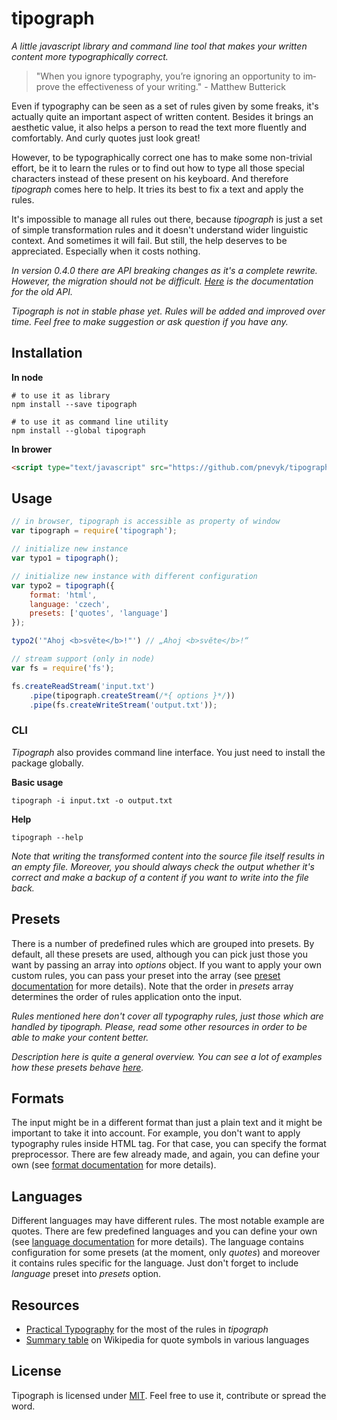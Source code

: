 # tipograph

*A little javascript library and command line tool that makes your written content more typographically correct.*

> "When you ig­nore ty­pog­ra­phy, you’re ig­nor­ing an op­por­tu­nity to im­prove the ef­fec­tive­ness of your writing." -
> Matthew Butterick

Even if typography can be seen as a set of rules given by some freaks, it's actually quite an important aspect of
written content. Besides it brings an aesthetic value, it also helps a person to read the text more fluently and
comfortably. And curly quotes just look great!

However, to be typographically correct one has to make some non-trivial effort, be it to learn the rules or to find out
how to type all those special characters instead of these present on his keyboard. And therefore *tipograph* comes here
to help. It tries its best to fix a text and apply the rules.

It's impossible to manage all rules out there, because *tipograph* is just a set of simple transformation rules and it
doesn't understand wider linguistic context. And sometimes it will fail. But still, the help deserves to be appreciated.
Especially when it costs nothing.

*In version 0.4.0 there are API breaking changes as it's a complete rewrite. However, the migration should not be
difficult. [Here](https://github.com/pnevyk/tipograph/tree/v0.3.5) is the documentation for the old API.*

*Tipograph is not in stable phase yet. Rules will be added and improved over time. Feel free to make suggestion or ask
question if you have any.*

## Installation

**In node**

```shell
# to use it as library
npm install --save tipograph

# to use it as command line utility
npm install --global tipograph
```

**In brower**

```html
<script type="text/javascript" src="https://github.com/pnevyk/tipograph"></script>
```

## Usage

```js
// in browser, tipograph is accessible as property of window
var tipograph = require('tipograph');

// initialize new instance
var typo1 = tipograph();

// initialize new instance with different configuration
var typo2 = tipograph({
    format: 'html',
    language: 'czech',
    presets: ['quotes', 'language']
});

typo2('"Ahoj <b>světe</b>!"') // „Ahoj <b>světe</b>!“

// stream support (only in node)
var fs = require('fs');

fs.createReadStream('input.txt')
    .pipe(tipograph.createStream(/*{ options }*/))
    .pipe(fs.createWriteStream('output.txt'));
```

### CLI

*Tipograph* also provides command line interface. You just need to install the package globally.

**Basic usage**

```shell
tipograph -i input.txt -o output.txt
```

**Help**

```shell
tipograph --help
```

*Note that writing the transformed content into the source file itself results in an empty file. Moreover, you should
always check the output whether it's correct and make a backup of a content if you want to write into the file back.*


## Presets

There is a number of predefined rules which are grouped into presets. By default, all these presets are used, although
you can pick just those you want by passing an array into *options* object. If you want to apply your own custom rules,
you can pass your preset into the array (see [preset documentation](src/presets/readme.md) for more details). Note that
the order in *presets* array determines the order of rules application onto the input.

*Rules mentioned here don't cover all typography rules, just those which are handled by tipograph. Please, read some
other resources in order to be able to make your content better.*

*Description here is quite a general overview. You can see a lot of examples how these presets behave [here](rules.md).*

<!-- {{ presets }} -->

## Formats

The input might be in a different format than just a plain text and it might be important to take it into account. For
example, you don't want to apply typography rules inside HTML tag. For that case, you can specify the format
preprocessor. There are few already made, and again, you can define your own (see
[format documentation](src/formats/readme.md) for more details).

<!-- {{ formats }} -->

## Languages

Different languages may have different rules. The most notable example are quotes. There are few predefined languages
and you can define your own (see [language documentation](src/languages/readme.md) for more details). The language
contains configuration for some presets (at the moment, only *quotes*) and moreover it contains rules specific for the
language. Just don't forget to include *language* preset into *presets* option.

<!-- {{ languages }} -->

## Resources

* [Practical Typography](https://practicaltypography.com/) for the most of the rules in *tipograph*
* [Summary table](https://en.wikipedia.org/wiki/Quotation_mark#Summary_table) on Wikipedia for quote symbols in various
languages

## License

Tipograph is licensed under [MIT](LICENSE). Feel free to use it, contribute or spread the word.
